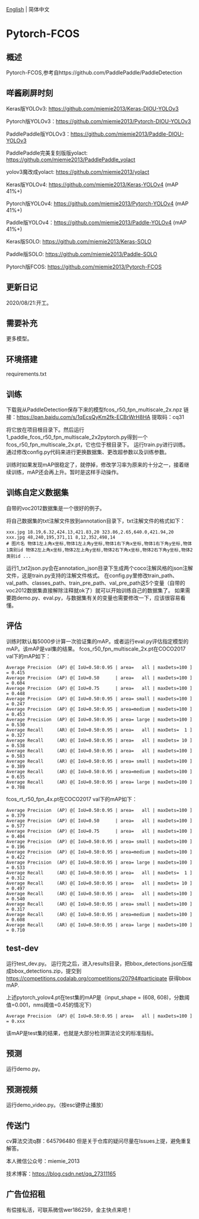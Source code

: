 [English](README_en.md) | 简体中文

# Pytorch-FCOS

## 概述
Pytorch-FCOS,参考自https://github.com/PaddlePaddle/PaddleDetection

## 咩酱刷屏时刻

Keras版YOLOv3: https://github.com/miemie2013/Keras-DIOU-YOLOv3

Pytorch版YOLOv3：https://github.com/miemie2013/Pytorch-DIOU-YOLOv3

PaddlePaddle版YOLOv3：https://github.com/miemie2013/Paddle-DIOU-YOLOv3

PaddlePaddle完美复刻版版yolact: https://github.com/miemie2013/PaddlePaddle_yolact

yolov3魔改成yolact: https://github.com/miemie2013/yolact

Keras版YOLOv4: https://github.com/miemie2013/Keras-YOLOv4 (mAP 41%+)

Pytorch版YOLOv4: https://github.com/miemie2013/Pytorch-YOLOv4 (mAP 41%+)

Paddle版YOLOv4：https://github.com/miemie2013/Paddle-YOLOv4 (mAP 41%+)

Keras版SOLO: https://github.com/miemie2013/Keras-SOLO

Paddle版SOLO: https://github.com/miemie2013/Paddle-SOLO

Pytorch版FCOS: https://github.com/miemie2013/Pytorch-FCOS

## 更新日记

2020/08/21:开工。

## 需要补充

更多模型。

## 环境搭建

requirements.txt

## 训练
下载我从PaddleDetection保存下来的模型fcos_r50_fpn_multiscale_2x.npz
链接：https://pan.baidu.com/s/1qEcsQyKm2fk-ECBrWrH8HA
提取码：cq31

将它放在项目根目录下。然后运行1_paddle_fcos_r50_fpn_multiscale_2x2pytorch.py得到一个fcos_r50_fpn_multiscale_2x.pt，它也位于根目录下。
运行train.py进行训练。通过修改config.py代码来进行更换数据集、更改超参数以及训练参数。

训练时如果发现mAP很稳定了，就停掉，修改学习率为原来的十分之一，接着继续训练，mAP还会再上升。暂时是这样手动操作。

## 训练自定义数据集
自带的voc2012数据集是一个很好的例子。

将自己数据集的txt注解文件放到annotation目录下，txt注解文件的格式如下：
```
xxx.jpg 18.19,6.32,424.13,421.83,20 323.86,2.65,640.0,421.94,20
xxx.jpg 48,240,195,371,11 8,12,352,498,14
# 图片名 物体1左上角x坐标,物体1左上角y坐标,物体1右下角x坐标,物体1右下角y坐标,物体1类别id 物体2左上角x坐标,物体2左上角y坐标,物体2右下角x坐标,物体2右下角y坐标,物体2类别id ...
```
运行1_txt2json.py会在annotation_json目录下生成两个coco注解风格的json注解文件，这是train.py支持的注解文件格式。
在config.py里修改train_path、val_path、classes_path、train_pre_path、val_pre_path这5个变量（自带的voc2012数据集直接解除注释就ok了）就可以开始训练自己的数据集了。
如果需要跑demo.py、eval.py，与数据集有关的变量也需要修改一下，应该很容易看懂。

## 评估
训练时默认每5000步计算一次验证集的mAP。或者运行eval.py评估指定模型的mAP。该mAP是val集的结果。
fcos_r50_fpn_multiscale_2x.pt在COCO2017 val下的mAP如下：
```
Average Precision  (AP) @[ IoU=0.50:0.95 | area=   all | maxDets=100 ] = 0.415
Average Precision  (AP) @[ IoU=0.50      | area=   all | maxDets=100 ] = 0.604
Average Precision  (AP) @[ IoU=0.75      | area=   all | maxDets=100 ] = 0.448
Average Precision  (AP) @[ IoU=0.50:0.95 | area= small | maxDets=100 ] = 0.247
Average Precision  (AP) @[ IoU=0.50:0.95 | area=medium | maxDets=100 ] = 0.453
Average Precision  (AP) @[ IoU=0.50:0.95 | area= large | maxDets=100 ] = 0.530
Average Recall     (AR) @[ IoU=0.50:0.95 | area=   all | maxDets=  1 ] = 0.327
Average Recall     (AR) @[ IoU=0.50:0.95 | area=   all | maxDets= 10 ] = 0.538
Average Recall     (AR) @[ IoU=0.50:0.95 | area=   all | maxDets=100 ] = 0.583
Average Recall     (AR) @[ IoU=0.50:0.95 | area= small | maxDets=100 ] = 0.389
Average Recall     (AR) @[ IoU=0.50:0.95 | area=medium | maxDets=100 ] = 0.635
Average Recall     (AR) @[ IoU=0.50:0.95 | area= large | maxDets=100 ] = 0.708
```

fcos_rt_r50_fpn_4x.pt在COCO2017 val下的mAP如下：
```
Average Precision  (AP) @[ IoU=0.50:0.95 | area=   all | maxDets=100 ] = 0.379
Average Precision  (AP) @[ IoU=0.50      | area=   all | maxDets=100 ] = 0.577
Average Precision  (AP) @[ IoU=0.75      | area=   all | maxDets=100 ] = 0.404
Average Precision  (AP) @[ IoU=0.50:0.95 | area= small | maxDets=100 ] = 0.196
Average Precision  (AP) @[ IoU=0.50:0.95 | area=medium | maxDets=100 ] = 0.422
Average Precision  (AP) @[ IoU=0.50:0.95 | area= large | maxDets=100 ] = 0.533
Average Recall     (AR) @[ IoU=0.50:0.95 | area=   all | maxDets=  1 ] = 0.312
Average Recall     (AR) @[ IoU=0.50:0.95 | area=   all | maxDets= 10 ] = 0.497
Average Recall     (AR) @[ IoU=0.50:0.95 | area=   all | maxDets=100 ] = 0.540
Average Recall     (AR) @[ IoU=0.50:0.95 | area= small | maxDets=100 ] = 0.317
Average Recall     (AR) @[ IoU=0.50:0.95 | area=medium | maxDets=100 ] = 0.608
Average Recall     (AR) @[ IoU=0.50:0.95 | area= large | maxDets=100 ] = 0.710
```


## test-dev
运行test_dev.py。
运行完之后，进入results目录，把bbox_detections.json压缩成bbox_detections.zip，提交到
https://competitions.codalab.org/competitions/20794#participate
获得bbox mAP.

上述pytorch_yolov4.pt在test集的mAP是（input_shape = (608, 608)，分数阈值=0.001，nms阈值=0.45的情况下）
```
Average Precision  (AP) @[ IoU=0.50:0.95 | area=   all | maxDets=100 ] = 0.xxx
```

该mAP是test集的结果，也就是大部分检测算法论文的标准指标。

## 预测
运行demo.py。

## 预测视频
运行demo_video.py。（按esc键停止播放）

## 传送门
cv算法交流q群：645796480
但是关于仓库的疑问尽量在Issues上提，避免重复解答。

本人微信公众号：miemie_2013

技术博客：https://blog.csdn.net/qq_27311165

## 广告位招租
有偿接私活，可联系微信wer186259，金主快点来吧！
